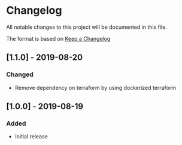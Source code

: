 # Changelog
All notable changes to this project will be documented in this file.

The format is based on [Keep a Changelog](https://keepachangelog.com/en/1.0.0/)

## [1.1.0] - 2019-08-20
### Changed
- Remove dependency on terraform by using dockerized terraform

## [1.0.0] - 2019-08-19
### Added
- Initial release
